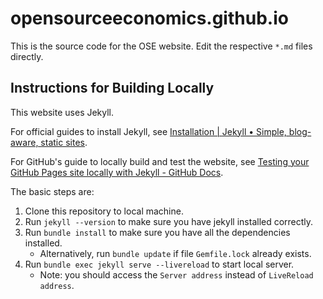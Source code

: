 # opensourceeconomics.github.io

This is the source code for the OSE website. Edit the respective `*.md` files directly.

## Instructions for Building Locally

This website uses Jekyll.

For official guides to install Jekyll, see [Installation | Jekyll • Simple, blog-aware, static sites](https://jekyllrb.com/docs/installation/).

For GitHub's guide to locally build and test the website, see [Testing your GitHub Pages site locally with Jekyll - GitHub Docs](https://docs.github.com/en/github/working-with-github-pages/testing-your-github-pages-site-locally-with-jekyll).

The basic steps are:

1. Clone this repository to local machine.
1. Run `jekyll --version` to make sure you have jekyll installed correctly.
1. Run `bundle install` to make sure you have all the dependencies installed.
    - Alternatively, run `bundle update` if file `Gemfile.lock` already exists.
1. Run `bundle exec jekyll serve --livereload` to start local server.
    - Note: you should access the `Server address` instead of `LiveReload address`. 
